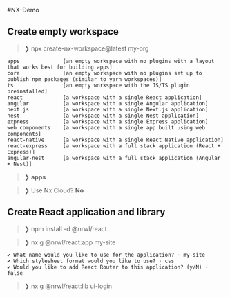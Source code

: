 #NX-Demo

## Create empty workspace

> ❯ npx create-nx-workspace@latest my-org

```
apps              [an empty workspace with no plugins with a layout that works best for building apps]
core              [an empty workspace with no plugins set up to publish npm packages (similar to yarn workspaces)]
ts                [an empty workspace with the JS/TS plugin preinstalled]
react             [a workspace with a single React application]
angular           [a workspace with a single Angular application]
next.js           [a workspace with a single Next.js application]
nest              [a workspace with a single Nest application]
express           [a workspace with a single Express application]
web components    [a workspace with a single app built using web components]
react-native      [a workspace with a single React Native application]
react-express     [a workspace with a full stack application (React + Express)]
angular-nest      [a workspace with a full stack application (Angular + Nest)]
```

> ❯ **apps**

> ❯ Use Nx Cloud? **No**

## Create React application and library

> ❯ npm install -d @nrwl/react

> ❯ nx g @nrwl/react:app my-site

```
✔ What name would you like to use for the application? · my-site
✔ Which stylesheet format would you like to use? · css
✔ Would you like to add React Router to this application? (y/N) · false
```

> ❯ nx g @nrwl/react:lib ui-login
